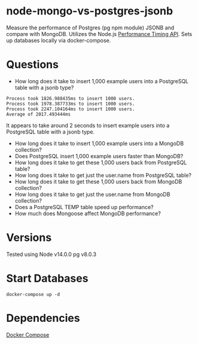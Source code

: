 # node-mongo-vs-postgres-jsonb
Measure the performance of Postgres (pg npm module) JSONB and compare with MongoDB. Utilizes the Node.js [Performance Timing API](https://nodejs.org/api/perf_hooks.html#perf_hooks_performance_timing_api). Sets up databases locally via docker-compose.

# Questions
- How long does it take to insert 1,000 example users into a PostgreSQL table with a jsonb type?
```
Process took 1826.988435ms to insert 1000 users.
Process took 1978.387733ms to insert 1000 users.
Process took 2247.104164ms to insert 1000 users.
Average of 2017.493444ms
```
It appears to take around 2 seconds to insert example users into a PostgreSQL table with a jsonb type.

- How long does it take to insert 1,000 example users into a MongoDB collection?
- Does PostgreSQL insert 1,000 example users faster than MongoDB?
- How long does it take to get these 1,000 users back from PostgreSQL table?
- How long does it take to get just the user.name from PostgreSQL table?
- How long does it take to get these 1,000 users back from MongoDB collection?
- How long does it take to get just the user.name from MongoDB collection?
- Does a PostgreSQL TEMP table speed up performance?
- How much does Mongoose affect MongoDB performance?

# Versions
Tested using Node v14.0.0
pg v8.0.3

# Start Databases
`docker-compose up -d`

# Dependencies
[Docker Compose](https://docs.docker.com/compose/)
